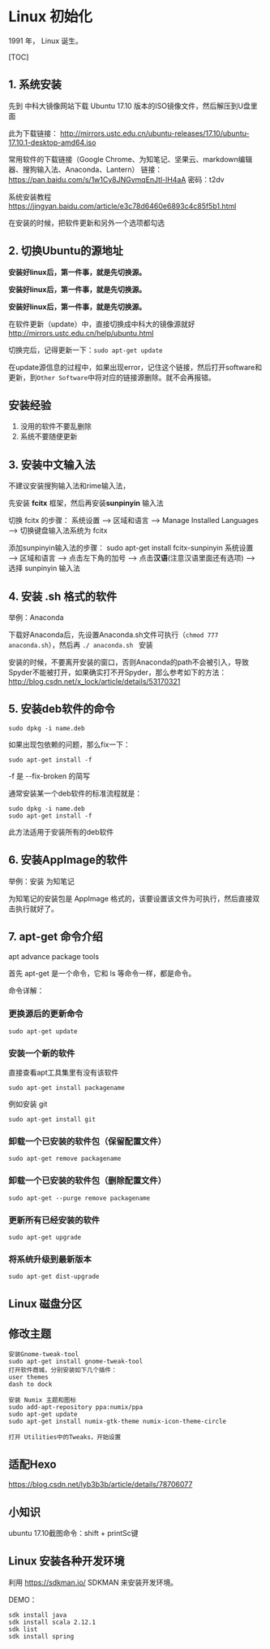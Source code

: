 # Linux 初始化
1991 年， Linux 诞生。

[TOC]

## 1. 系统安装

先到 中科大镜像网站下载 Ubuntu 17.10 版本的ISO镜像文件，然后解压到U盘里面

此为下载链接：
http://mirrors.ustc.edu.cn/ubuntu-releases/17.10/ubuntu-17.10.1-desktop-amd64.iso

常用软件的下载链接（Google Chrome、为知笔记、坚果云、markdown编辑器、搜狗输入法、Anaconda、Lantern）
链接：https://pan.baidu.com/s/1w1Cy8JNGvmqEnJtl-lH4aA 密码：t2dv

系统安装教程
https://jingyan.baidu.com/article/e3c78d6460e6893c4c85f5b1.html

在安装的时候，把软件更新和另外一个选项都勾选

## 2. 切换Ubuntu的源地址

**安装好linux后，第一件事，就是先切换源。**

**安装好linux后，第一件事，就是先切换源。**

**安装好linux后，第一件事，就是先切换源。**

在软件更新（update）中，直接切换成中科大的镜像源就好
http://mirrors.ustc.edu.cn/help/ubuntu.html 

切换完后，记得更新一下：`sudo apt-get update`

在update源信息的过程中，如果出现error，记住这个链接，然后打开software和更新，到`Other Software`中将对应的链接源删除。就不会再报错。

## 安装经验
1. 没用的软件不要乱删除
2. 系统不要随便更新

## 3. 安装中文输入法

不建议安装搜狗输入法和rime输入法，

先安装 **fcitx** 框架，然后再安装**sunpinyin** 输入法

切换 fcitx 的步骤：
系统设置 ——> 区域和语言 ——> Manage Installed Languages ——> 切换键盘输入法系统为 fcitx

添加sunpinyin输入法的步骤：
sudo apt-get install fcitx-sunpinyin
系统设置 ——> 区域和语言 ——> 点击左下角的加号 ——> 点击**汉语**(注意汉语里面还有选项) ——> 选择 sunpinyin 输入法

## 4. 安装 .sh 格式的软件 

举例：Anaconda

下载好Anaconda后，先设置Anaconda.sh文件可执行（`chmod 777 anaconda.sh`），然后再 `./ anaconda.sh ` 安装

安装的时候，不要离开安装的窗口，否则Anaconda的path不会被引入，导致Spyder不能被打开，如果确实打不开Spyder，那么参考如下的方法：http://blog.csdn.net/x_lock/article/details/53170321

## 5. 安装deb软件的命令

` sudo dpkg -i name.deb `

如果出现包依赖的问题，那么fix一下：

` sudo apt-get install -f `

 -f 是 --fix-broken  的简写

通常安装某一个deb软件的标准流程就是：
```
sudo dpkg -i name.deb
sudo apt-get install -f
```

此方法适用于安装所有的deb软件

## 6. 安装AppImage的软件

举例：安装  为知笔记

为知笔记的安装包是 AppImage 格式的，该要设置该文件为可执行，然后直接双击执行就好了。

## 7. apt-get 命令介绍

apt advance package tools

首先 apt-get 是一个命令，它和 ls 等命令一样，都是命令。

命令详解：

### 更换源后的更新命令

`sudo apt-get update`

### 安装一个新的软件
直接查看apt工具集里有没有该软件

`sudo apt-get install packagename`

例如安装 git

`sudo apt-get install git`

### 卸载一个已安装的软件包（保留配置文件）

`sudo apt-get remove packagename`

### 卸载一个已安装的软件包（删除配置文件）

`sudo apt-get --purge remove packagename`

### 更新所有已经安装的软件

`sudo apt-get upgrade`

### 将系统升级到最新版本

`sudo apt-get dist-upgrade`

## Linux 磁盘分区



## 修改主题

```
安装Gnome-tweak-tool
sudo apt-get install gnome-tweak-tool
打开软件商城，分别安装如下几个插件：
user themes
dash to dock

安装 Numix 主题和图标
sudo add-apt-repository ppa:numix/ppa
sudo apt-get update
sudo apt-get install numix-gtk-theme numix-icon-theme-circle

打开 Utilities中的Tweaks，开始设置
```

## 适配Hexo

https://blog.csdn.net/lyb3b3b/article/details/78706077

## 小知识
ubuntu 17.10截图命令：shift + printSc键

## Linux 安装各种开发环境

利用 https://sdkman.io/ SDKMAN 来安装开发环境。

DEMO：

```shell
sdk install java
sdk install scala 2.12.1
sdk list
sdk install spring
```




